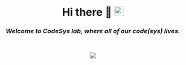 <h1 align="center"> Hi there 👋 <img src = "https://raw.githubusercontent.com/MartinHeinz/MartinHeinz/master/wave.gif" width = 25px></h1>
<h3 align="center"><i>Welcome to CodeSys lab, where all of our code(sys) lives.</i></h3>

<br>

<p align="center">
  <img src="https://i.ibb.co/MgmpV6J/asd.png">
</p>


<!--

**Here are some ideas to get you started:**

🙋‍♀️ A short introduction - what is your organization all about?
👩‍💻 Useful resources - where can the community find your docs? Is there anything else the community should know?
🍿 Fun facts - what does your team eat for breakfast?
🧙 Remember, you can do mighty things with the power of [Markdown](https://docs.github.com/github/writing-on-github/getting-started-with-writing-and-formatting-on-github/basic-writing-and-formatting-syntax)
-->
